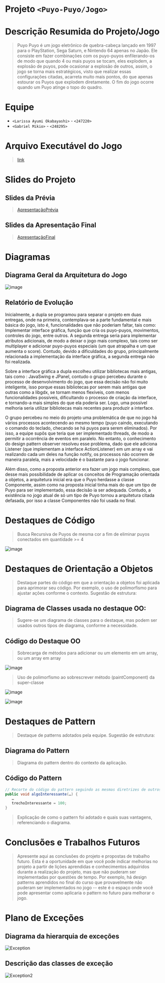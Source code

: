 # Projeto `<Puyo-Puyo/Jogo>`

# Descrição Resumida do Projeto/Jogo

> Puyo Puyo é um jogo eletrônico de quebra-cabeça lançado em 1997 para o PlayStation, Sega Saturn, e Nintendo 64 apenas no Japão. Ele consiste em fazer combinações com os puyo-puyos enfilerando-os de modo que quando 4 ou mais puyos se tocam, eles explodem, a explosão de puyos, pode ocasionar a explosão de outros, assim, o jogo se torna mais estratégicos, visto que realizar essas configurações citadas, acarreta muito mais pontos, do que apenas estourar os Puyos que explodem diretamente. O fim do jogo ocorre quando um Puyo atinge o topo do quadro.

# Equipe
* `<Larissa Ayumi Okabayashi>` - `<247220>`
* `<Gabriel Mikio>` - `<248295>`

# Arquivo Executável do Jogo

> [link](https://github.com/MC322MikioLari/Puyo/blob/main/src/puyopuyo/Puyo.jar)

# Slides do Projeto

## Slides da Prévia

> [ApresentaçãoPrévia](https://github.com/MC322MikioLari/Puyo/files/9002192/ApresentacaoPrevia.pdf)

## Slides da Apresentação Final

> [ApresentaçãoFinal](https://user-images.githubusercontent.com/82288999/176686081-beae6b43-6753-46b7-9d45-a5dc2f9f6fdd.mp4)

# Diagramas

## Diagrama Geral da Arquitetura do Jogo
![image](https://user-images.githubusercontent.com/82288999/177216413-094807bb-bd31-4048-a2dd-385eab2e716d.png)

## Relatório de Evolução

Inicialmente, a dupla se programou para separar o projeto em duas entregas, onde na primeira, contemplava-se a parte fundamental e mais básica do jogo, isto é, funcionalidades que não poderiam faltar, tais como: Implementar interface gráfica, função que cria os puyo-puyos, movimentos, controles do jogo, entre outros. A segunda entrega seria para implementar atributos adicionais, de modo a deixar o jogo mais complexo, tais como ser multiplayer e adicionar puyo-puyos especiais (um que atrapalha e um que aumenta o score). Contudo, devido a dificuldades do grupo, principalmente relacionada a implementação da interface gráfica, a segunda entrega não foi realizada. 

Sobre a interface gráfica a dupla escolheu utilizar bibliotecas mais antigas, tais como : JavaSwing e JPanel, contudo o grupo percebeu durante o processo de desenvolvimento do jogo, que essa decisão não foi muito inteligente, isso porque essas bibliotecas por serem mais antigas que outras como a libgdx, se tornam menos flexíveis, com menos funcionalidades possíveis, dificultando o processo de criação da interface, e tornando-a mais simples do que ela poderia ser. Logo, uma possível melhoria seria utilizar bibliotecas mais recentes para produzir a interface.

O grupo percebeu no meio do projeto uma problemática de que no jogo há vários processos acontecendo ao mesmo tempo (puyo caindo, executando o comando do teclado, checando se há puyos para serem eliminados). Por isso, a equipe supôs que teria que ser implementado threads, de modo a permitir a ocorrência de eventos em paralelo. No entanto, o conhecimento do design pattern observer resolveu esse problema, dado que ele adiciona Listener (que implementam a interface ActionListener) em um array e vai realizando cada um deles na função notify, os processos não ocorrem de maneira paralela, mais a velocidade é o bastante para o jogo funcionar.

Além disso, como a proposta anterior era fazer um jogo mais complexo, que desse mais possibilidade de aplicar os conceitos de Programação orientada a objetos, a arquitetura inicial era que o Puyo herdasse a classe Componente, assim como na proposta inicial tinha mais do que um tipo de Puyo para ser implementado, essa decisão ia ser adequada. Contudo, a existência no jogo atual de só um tipo de Puyo tornou a arquitetura citada defasada, por isso a classe Componentes não foi usada no final. 


# Destaques de Código
> Busca Recursiva de Puyos de mesma cor a fim de eliminar puyos conectados em quantidade >= 4

![image](https://user-images.githubusercontent.com/82288999/177214914-8f03264f-2959-48ac-a7f1-d89f5ecf9ac3.png)

# Destaques de Orientação a Objetos
> Destaque partes do código em que a orientação a objetos foi aplicada para aprimorar seu código. Por exemplo, o uso de polimorfismo para ajustar ações conforme o contexto. Sugestão de estrutura:

## Diagrama de Classes usada no destaque OO:
> Sugere-se um diagrama de classes para o destaque, mas podem ser usados outros tipos de diagrama, conforme a necessidade.

## Código do Destaque OO
> Sobrecarga de métodos para adicionar ou um elemento em um array, ou um array em array

![image](https://user-images.githubusercontent.com/82288999/177216078-822c0a18-6ce3-4dce-9f4f-a2bb7af9c050.png)

> Uso de polimorfismo ao sobrescrever método (paintComponent) da super-classe 

![image](https://user-images.githubusercontent.com/82288999/177215776-8b044953-26d1-45ee-b300-4c8fa9828c6a.png)

![image](https://user-images.githubusercontent.com/82288999/177215909-09981611-1248-4d75-85b3-b1519cacb63e.png)

# Destaques de Pattern
> Destaque de patterns adotados pela equipe. Sugestão de estrutura:

## Diagrama do Pattern

> Diagrama do pattern dentro do contexto da aplicação.

## Código do Pattern

~~~java
// Recorte do código do pattern seguindo as mesmas diretrizes de outros destaques
public void algoInteressante(…) {
   …
   trechoInteressante = 100;
}
~~~

> Explicação de como o pattern foi adotado e quais suas vantagens, referenciando o diagrama.

# Conclusões e Trabalhos Futuros

> Apresente aqui as conclusões do projeto e propostas de trabalho futuro. Esta é a oportunidade em que você pode indicar melhorias no projeto a partir de lições aprendidas e conhecimentos adquiridos durante a realização do projeto, mas que não puderam ser implementadas por questões de tempo. Por exemplo, há design patterns aprendidos no final do curso que provavelmente não puderam ser implementados no jogo -- este é o espaço onde você pode apresentar como aplicaria o pattern no futuro para melhorar o jogo.

# Plano de Exceções

## Diagrama da hierarquia de exceções

![Exception](https://user-images.githubusercontent.com/82288999/177318851-35d5d5fb-4730-435d-aa03-46eda1f9d34b.png)

## Descrição das classes de exceção

![Exception2](https://user-images.githubusercontent.com/82288999/177318572-47223ca7-13e4-4f6c-922d-19d3c4ceb3d9.png)


